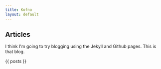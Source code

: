 ```yaml
---
title: Kofno
layout: default
---
```


Articles
--------
I think I'm going to try blogging using the Jekyll and Github pages. This is that blog.

{{ posts }}
